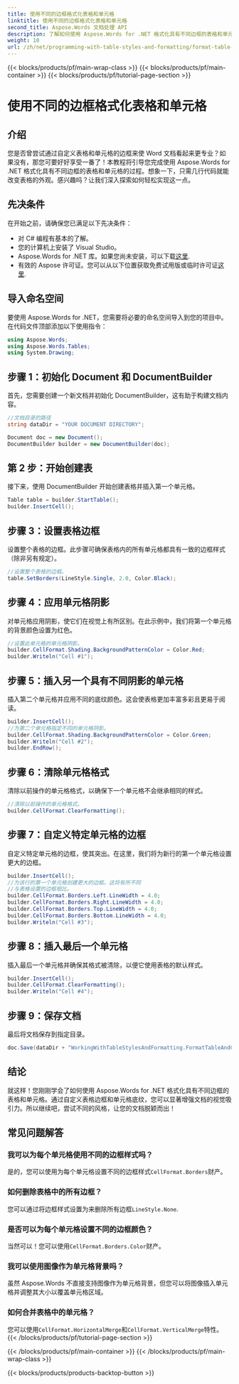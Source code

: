 ```yaml
---
title: 使用不同的边框格式化表格和单元格
linktitle: 使用不同的边框格式化表格和单元格
second_title: Aspose.Words 文档处理 API
description: 了解如何使用 Aspose.Words for .NET 格式化具有不同边框的表格和单元格。使用自定义表格样式和单元格底纹增强您的 Word 文档。
weight: 10
url: /zh/net/programming-with-table-styles-and-formatting/format-table-and-cell-with-different-borders/
---
```


{{< blocks/products/pf/main-wrap-class >}}
{{< blocks/products/pf/main-container >}}
{{< blocks/products/pf/tutorial-page-section >}}

# 使用不同的边框格式化表格和单元格

## 介绍

您是否曾尝试通过自定义表格和单元格的边框来使 Word 文档看起来更专业？如果没有，那您可要好好享受一番了！本教程将引导您完成使用 Aspose.Words for .NET 格式化具有不同边框的表格和单元格的过程。想象一下，只需几行代码就能改变表格的外观。感兴趣吗？让我们深入探索如何轻松实现这一点。

## 先决条件

在开始之前，请确保您已满足以下先决条件：
- 对 C# 编程有基本的了解。
- 您的计算机上安装了 Visual Studio。
-  Aspose.Words for .NET 库。如果您尚未安装，可以下载[这里](https://releases.aspose.com/words/net/).
- 有效的 Aspose 许可证。您可以从以下位置获取免费试用版或临时许可证[这里](https://purchase.aspose.com/temporary-license/).

## 导入命名空间

要使用 Aspose.Words for .NET，您需要将必要的命名空间导入到您的项目中。在代码文件顶部添加以下使用指令：

```csharp
using Aspose.Words;
using Aspose.Words.Tables;
using System.Drawing;
```

## 步骤 1：初始化 Document 和 DocumentBuilder

首先，您需要创建一个新文档并初始化 DocumentBuilder，这有助于构建文档内容。 

```csharp
//文档目录的路径
string dataDir = "YOUR DOCUMENT DIRECTORY";

Document doc = new Document();
DocumentBuilder builder = new DocumentBuilder(doc);
```

## 第 2 步：开始创建表

接下来，使用 DocumentBuilder 开始创建表格并插入第一个单元格。

```csharp
Table table = builder.StartTable();
builder.InsertCell();
```

## 步骤 3：设置表格边框

设置整个表格的边框。此步骤可确保表格内的所有单元格都具有一致的边框样式（除非另有规定）。

```csharp
//设置整个表格的边框。
table.SetBorders(LineStyle.Single, 2.0, Color.Black);
```

## 步骤 4：应用单元格阴影

对单元格应用阴影，使它们在视觉上有所区别。在此示例中，我们将第一个单元格的背景颜色设置为红色。


```csharp
//设置此单元格的单元格阴影。
builder.CellFormat.Shading.BackgroundPatternColor = Color.Red;
builder.Writeln("Cell #1");
```

## 步骤 5：插入另一个具有不同阴影的单元格

插入第二个单元格并应用不同的底纹颜色。这会使表格更加丰富多彩且更易于阅读。

```csharp
builder.InsertCell();
//为第二个单元格指定不同的单元格阴影。
builder.CellFormat.Shading.BackgroundPatternColor = Color.Green;
builder.Writeln("Cell #2");
builder.EndRow();
```

## 步骤 6：清除单元格格式

清除以前操作的单元格格式，以确保下一个单元格不会继承相同的样式。


```csharp
//清除以前操作的单元格格式。
builder.CellFormat.ClearFormatting();
```

## 步骤 7：自定义特定单元格的边框

自定义特定单元格的边框，使其突出。在这里，我们将为新行的第一个单元格设置更大的边框。

```csharp
builder.InsertCell();
//为该行的第一个单元格创建更大的边框。这将有所不同
//与表格设置的边框相比。
builder.CellFormat.Borders.Left.LineWidth = 4.0;
builder.CellFormat.Borders.Right.LineWidth = 4.0;
builder.CellFormat.Borders.Top.LineWidth = 4.0;
builder.CellFormat.Borders.Bottom.LineWidth = 4.0;
builder.Writeln("Cell #3");
```

## 步骤 8：插入最后一个单元格

插入最后一个单元格并确保其格式被清除，以便它使用表格的默认样式。

```csharp
builder.InsertCell();
builder.CellFormat.ClearFormatting();
builder.Writeln("Cell #4");
```

## 步骤 9：保存文档

最后将文档保存到指定目录。

```csharp
doc.Save(dataDir + "WorkingWithTableStylesAndFormatting.FormatTableAndCellWithDifferentBorders.docx");
```

## 结论

就这样！您刚刚学会了如何使用 Aspose.Words for .NET 格式化具有不同边框的表格和单元格。通过自定义表格边框和单元格底纹，您可以显著增强文档的视觉吸引力。所以继续吧，尝试不同的风格，让您的文档脱颖而出！

## 常见问题解答

### 我可以为每个单元格使用不同的边框样式吗？
是的，您可以使用为每个单元格设置不同的边框样式`CellFormat.Borders`财产。

### 如何删除表格中的所有边框？
您可以通过将边框样式设置为来删除所有边框`LineStyle.None`.

### 是否可以为每个单元格设置不同的边框颜色？
当然可以！您可以使用`CellFormat.Borders.Color`财产。

### 我可以使用图像作为单元格背景吗？
虽然 Aspose.Words 不直接支持图像作为单元格背景，但您可以将图像插入单元格并调整其大小以覆盖单元格区域。

### 如何合并表格中的单元格？
您可以使用`CellFormat.HorizontalMerge`和`CellFormat.VerticalMerge`特性。
{{< /blocks/products/pf/tutorial-page-section >}}

{{< /blocks/products/pf/main-container >}}
{{< /blocks/products/pf/main-wrap-class >}}

{{< blocks/products/products-backtop-button >}}
